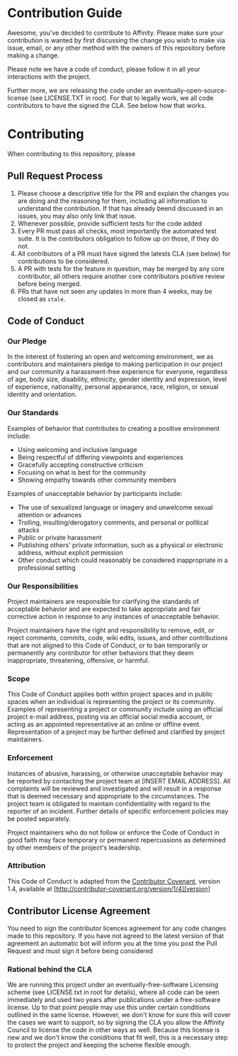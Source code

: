 # Contribution Guide

Awesome, you've decided to contribute to Affinity. Please make sure your contribution is wanted by
first discussing the change you wish to make via issue, email, or any other method with the owners
of this repository before making a change. 

Please note we have a code of conduct, please follow it in all your interactions with the project.

Further more, we are releasing the code under an eventually-open-source-license (see LICENSE.TXT
in root). For that to legally work, we all code contributors to have the signed the CLA. See below
how that works.


# Contributing

When contributing to this repository, please 

## Pull Request Process

1. Please choose a descriptive title for the PR and explain the changes you are doing and the
   reasoning for them, including all information to understand the contribution. If that has already
   beend discussed in an issues, you may also only link that issue.
2. Whenever possible, provide sufficient tests for the code added
3. Every PR must pass all checks, most importantly the automated test suite. It is the contributors
   obligation to follow up on those, if they do not.
4. All contributors of a PR must have signed the latests CLA (see below) for contributions to be
   considered.
5. A PR with tests for the feature in question, may be merged by any core contributor, all others
   require another core contributors positive review before being merged.
5. PRs that have not seen any updates in more than 4 weeks, may be closed as `stale`.

## Code of Conduct

### Our Pledge

In the interest of fostering an open and welcoming environment, we as
contributors and maintainers pledge to making participation in our project and
our community a harassment-free experience for everyone, regardless of age, body
size, disability, ethnicity, gender identity and expression, level of experience,
nationality, personal appearance, race, religion, or sexual identity and
orientation.

### Our Standards

Examples of behavior that contributes to creating a positive environment
include:

* Using welcoming and inclusive language
* Being respectful of differing viewpoints and experiences
* Gracefully accepting constructive criticism
* Focusing on what is best for the community
* Showing empathy towards other community members

Examples of unacceptable behavior by participants include:

* The use of sexualized language or imagery and unwelcome sexual attention or
advances
* Trolling, insulting/derogatory comments, and personal or political attacks
* Public or private harassment
* Publishing others' private information, such as a physical or electronic
  address, without explicit permission
* Other conduct which could reasonably be considered inappropriate in a
  professional setting

### Our Responsibilities

Project maintainers are responsible for clarifying the standards of acceptable
behavior and are expected to take appropriate and fair corrective action in
response to any instances of unacceptable behavior.

Project maintainers have the right and responsibility to remove, edit, or
reject comments, commits, code, wiki edits, issues, and other contributions
that are not aligned to this Code of Conduct, or to ban temporarily or
permanently any contributor for other behaviors that they deem inappropriate,
threatening, offensive, or harmful.

### Scope

This Code of Conduct applies both within project spaces and in public spaces
when an individual is representing the project or its community. Examples of
representing a project or community include using an official project e-mail
address, posting via an official social media account, or acting as an appointed
representative at an online or offline event. Representation of a project may be
further defined and clarified by project maintainers.

### Enforcement

Instances of abusive, harassing, or otherwise unacceptable behavior may be
reported by contacting the project team at [INSERT EMAIL ADDRESS]. All
complaints will be reviewed and investigated and will result in a response that
is deemed necessary and appropriate to the circumstances. The project team is
obligated to maintain confidentiality with regard to the reporter of an incident.
Further details of specific enforcement policies may be posted separately.

Project maintainers who do not follow or enforce the Code of Conduct in good
faith may face temporary or permanent repercussions as determined by other
members of the project's leadership.

### Attribution

This Code of Conduct is adapted from the [Contributor Covenant][homepage], version 1.4,
available at [http://contributor-covenant.org/version/1/4][version]

[homepage]: http://contributor-covenant.org
[version]: http://contributor-covenant.org/version/1/4/


## Contributor License Agreement

You need to sign the contributor licences agreement for any code changes made to
this repository. If you have not agreed to the latest version of that agreement
an automatic bot will inform you at the time you post the Pull Request and must
sign it before being considered

### Rational behind the CLA
We are running this project under an eventually-free-software Licensing scheme
(see LICENSE.txt in root for details), where all code can be seen immediately
and used two years after publications under a free-software license. Up to that
point people may use this under certain conditions outlined in the same license.
However, we don't know for sure this will cover the cases we want to support, so
by signing the CLA you allow the Affinity Council to license the code in other
ways as well. Because this license is new and we don't know the coniditions that
fit well, this is a necessary step to protect the project and keeping the scheme
flexible enough.
